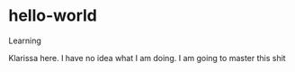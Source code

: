 # hello-world
Learning


Klarissa here. I have no idea what I am doing.
I am going to master this shit
